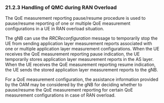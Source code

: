 ### 21.2.3 Handling of QMC during RAN Overload

The QoE measurement reporting pause/resume procedure is used to
pause/resume reporting of one or multiple QoE measurement configurations
in a UE in RAN overload situation.

The gNB can use the *RRCReconfiguration* message to temporarily stop the
UE from sending application layer measurement reports associated with
one or multiple application layer measurement configurations. When the
UE receives the QoE measurement reporting pause indication, the UE
temporarily stores application layer measurement reports in the AS
layer. When the UE receives the QoE measurement reporting resume
indication, the UE sends the stored application layer measurement
reports to the gNB.

For a QoE measurement configuration, the assistance information provided
by the OAM may be considered by the gNB for deciding whether to
pause/resume the QoE measurement reporting for certain QoE measurement
configurations in case of RAN overload.